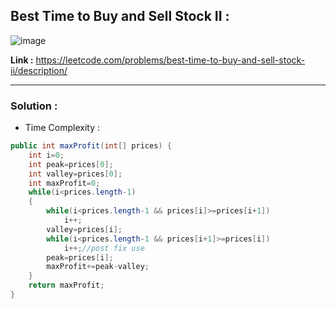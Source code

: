 ## Best Time to Buy and Sell Stock II : 

![image](https://user-images.githubusercontent.com/23376002/218819927-05d28506-2d13-4606-81b8-3b22851e1cf1.png)


**Link :** https://leetcode.com/problems/best-time-to-buy-and-sell-stock-ii/description/

-----------------------------------------------------------------------------------------------------------------------------------------------------


### Solution : 

- Time Complexity : 


```java
public int maxProfit(int[] prices) {
    int i=0;
    int peak=prices[0];
    int valley=prices[0];
    int maxProfit=0;
    while(i<prices.length-1)
    {
        while(i<prices.length-1 && prices[i]>=prices[i+1])
            i++;
        valley=prices[i];
        while(i<prices.length-1 && prices[i+1]>=prices[i])
            i++;//post fix use 
        peak=prices[i];
        maxProfit+=peak-valley;
    }
    return maxProfit;
}

```


